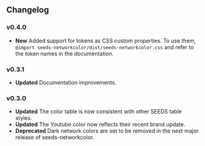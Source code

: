 ## Changelog

### v0.4.0

- **New** Added support for tokens as CSS custom properties. To use them, `@import seeds-networkcolor/dist/seeds-networkcolor.css` and refer to the token names in the documentation.

### v0.3.1

- **Updated** Documentation improvements.

### v0.3.0

- **Updated** The color table is now consistent with other SEEDS table styles.
- **Updated** The Youtube color now reflects their recent brand update.
- **Deprecated** Dark network colors are set to be removed in the next major release of seeds-networkcolor.
